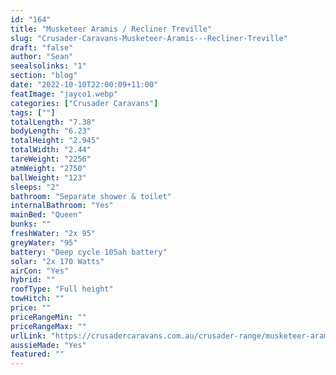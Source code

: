 ```yaml
---
id: "164"
title: "Musketeer Aramis / Recliner Treville"
slug: "Crusader-Caravans-Musketeer-Aramis---Recliner-Treville"
draft: "false"
author: "Sean"
seealsolinks: "1"
section: "blog"
date: "2022-10-10T22:00:09+11:00"
featImage: "jayco1.webp"
categories: ["Crusader Caravans"]
tags: [""]
totalLength: "7.38"
bodyLength: "6.23"
totalHeight: "2.945"
totalWidth: "2.44"
tareWeight: "2256"
atmWeight: "2750"
ballWeight: "123"
sleeps: "2"
bathroom: "Separate shower & toilet"
internalBathroom: "Yes"
mainBed: "Queen"
bunks: ""
freshWater: "2x 95"
greyWater: "95"
battery: "Deep cycle 105ah battery"
solar: "2x 170 Watts"
airCon: "Yes"
hybrid: ""
roofType: "Full height"
towHitch: ""
price: ""
priceRangeMin: ""
priceRangeMax: ""
urlLink: "https://crusadercaravans.com.au/crusader-range/musketeer-aramis/"
aussieMade: "Yes"
featured: ""
---
```

